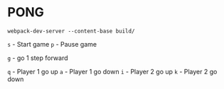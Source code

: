 # PONG

`webpack-dev-server --content-base build/`

`s` - Start game
`p` - Pause game

`g` - go 1 step forward

`q` - Player 1 go up
`a` - Player 1 go down
`i` - Player 2 go up
`k` - Player 2 go down
